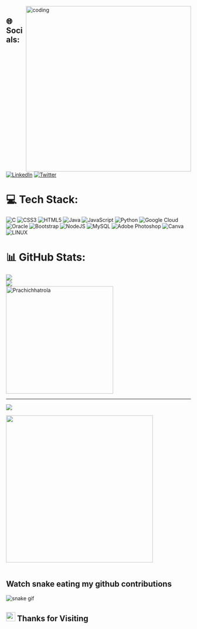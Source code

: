 <img align="right" alt="coding" width="450" src="https://i.pinimg.com/originals/e7/26/c7/e726c74ac081eed50feee1433d12c998.gif">   
  
## 🌐 Socials:       
[![LinkedIn](https://img.shields.io/badge/LinkedIn-%230077B5.svg?logo=linkedin&logoColor=white)](https://linkedin.com/in/https://linkedin.com/in/[prachi-chhatrola](https://www.linkedin.com/in/prachi-chhatrola-192a59228)) [![Twitter](https://img.shields.io/badge/Twitter-%231DA1F2.svg?logo=Twitter&logoColor=white)](https://twitter.com/ChhatrolaPrachi)
 
# 💻 Tech Stack:    
![C](https://img.shields.io/badge/c-%2300599C.svg?style=for-the-badge&logo=c&logoColor=white) ![CSS3](https://img.shields.io/badge/css3-%231572B6.svg?style=for-the-badge&logo=css3&logoColor=white) ![HTML5](https://img.shields.io/badge/html5-%23E34F26.svg?style=for-the-badge&logo=html5&logoColor=white) ![Java](https://img.shields.io/badge/java-%23ED8B00.svg?style=for-the-badge&logo=java&logoColor=white) ![JavaScript](https://img.shields.io/badge/javascript-%23323330.svg?style=for-the-badge&logo=javascript&logoColor=%23F7DF1E) ![Python](https://img.shields.io/badge/python-3670A0?style=for-the-badge&logo=python&logoColor=ffdd54) ![Google Cloud](https://img.shields.io/badge/Google%20Cloud-%234285F4.svg?style=for-the-badge&logo=google-cloud&logoColor=white) ![Oracle](https://img.shields.io/badge/Oracle-F80000?style=for-the-badge&logo=oracle&logoColor=white) ![Bootstrap](https://img.shields.io/badge/bootstrap-%23563D7C.svg?style=for-the-badge&logo=bootstrap&logoColor=white) ![NodeJS](https://img.shields.io/badge/node.js-6DA55F?style=for-the-badge&logo=node.js&logoColor=white) ![MySQL](https://img.shields.io/badge/mysql-%2300f.svg?style=for-the-badge&logo=mysql&logoColor=white) ![Adobe Photoshop](https://img.shields.io/badge/adobephotoshop-%2331A8FF.svg?style=for-the-badge&logo=adobephotoshop&logoColor=white) ![Canva](https://img.shields.io/badge/Canva-%2300C4CC.svg?style=for-the-badge&logo=Canva&logoColor=white) ![LINUX](https://img.shields.io/badge/Linux-FCC624?style=for-the-badge&logo=linux&logoColor=black)

# 📊 GitHub Stats:
![](https://github-readme-stats.vercel.app/api?username=Prachichhatrola&theme=blue-green&hide_border=false&include_all_commits=false&count_private=false)<br/>
![](https://github-readme-streak-stats.herokuapp.com/?user=Prachichhatrola&theme=blue-green&hide_border=false)<br/>
<img align="center" src="https://github-readme-stats.vercel.app/api/top-langs/?username=Prachichhatrola&langs_count=8&count_private=true&layout=compact&theme=react&hide_border=true&bg_color=0D1117" alt="Prachichhatrola" width="292px"/> </br>
    
---
[![](https://visitcount.itsvg.in/api?id=Prachichhatrola&icon=0&color=0)](https://visitcount.itsvg.in)


<img src="https://user-images.githubusercontent.com/74038190/212284158-e840e285-664b-44d7-b79b-e264b5e54825.gif" width="400">
<br><br>

## Watch snake eating my github contributions

![snake gif](https://github.com/Prachichhatrola/Prachichhatrola/blob/output/github-contribution-grid-snake.svg)








## <img src="https://user-images.githubusercontent.com/74038190/216122041-518ac897-8d92-4c6b-9b3f-ca01dcaf38ee.png" width="25" /> Thanks for Visiting
